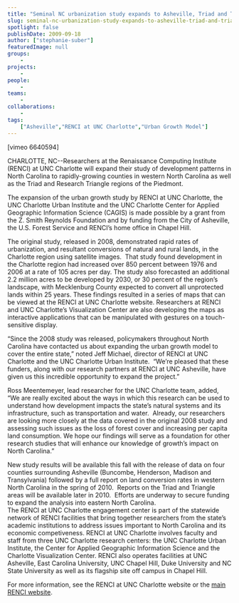 ```yaml
---
title: "Seminal NC urbanization study expands to Asheville, Triad and Triangle"
slug: seminal-nc-urbanization-study-expands-to-asheville-triad-and-triangle
spotlight: false
publishDate: 2009-09-18
author: ["stephanie-suber"]
featuredImage: null
groups:
    - 
projects:
    - 
people:
    - 
teams: 
    - 
collaborations:
    - 
tags:
    ["Asheville","RENCI at UNC Charlotte","Urban Growth Model"]
---
```

<p>[vimeo 6640594]</p>

<p>CHARLOTTE, NC--Researchers at the Renaissance Computing Institute (RENCI) at UNC Charlotte will expand their study of development patterns in North Carolina to rapidly-growing counties in western North Carolina as well as the Triad and Research Triangle regions of the Piedmont.<!--more--></p>

<p>The expansion of the urban growth study by RENCI at UNC Charlotte, the UNC Charlotte Urban Institute and the UNC Charlotte Center for Applied Geographic Information Science (CAGIS) is made possible by a grant from the Z. Smith Reynolds Foundation and by funding from the City of Asheville, the U.S. Forest Service and RENCI’s home office in Chapel Hill.</p>

<p>The original study, released in 2008, demonstrated rapid rates of urbanization, and resultant conversions of natural and rural lands, in the Charlotte region using satellite images.  That study found development in the Charlotte region had increased over 850 percent between 1976 and 2006 at a rate of 105 acres per day. The study also forecasted an additional 2.2 million acres to be developed by 2030, or 30 percent of the region’s landscape, with Mecklenburg County expected to convert all unprotected lands within 25 years. These findings resulted in a series of maps that can be viewed at the RENCI at UNC Charlotte website. Researchers at RENCI and UNC Charlotte’s Visualization Center are also developing the maps as interactive applications that can be manipulated with gestures on a touch-sensitive display.</p>

<p>“Since the 2008 study was released, policymakers throughout North Carolina have contacted us about expanding the urban growth model to cover the entire state,” noted Jeff Michael, director of RENCI at UNC Charlotte and the UNC Charlotte Urban Institute.  “We’re pleased that these funders, along with our research partners at RENCI at UNC Asheville, have given us this incredible opportunity to expand the project.”</p>

<p>Ross Meentemeyer, lead researcher for the UNC Charlotte team, added, “We are really excited about the ways in which this research can be used to understand how development impacts the state’s natural systems and its infrastructure, such as transportation and water.  Already, our researchers are looking more closely at the data covered in the original 2008 study and assessing such issues as the loss of forest cover and increasing per capita land consumption. We hope our findings will serve as a foundation for other research studies that will enhance our knowledge of growth’s impact on North Carolina.”</p>

<p>New study results will be available this fall with the release of data on four counties surrounding Asheville (Buncombe, Henderson, Madison and Transylvania) followed by a full report on land conversion rates in western North Carolina in the spring of 2010.  Reports on the Triad and Triangle areas will be available later in 2010.  Efforts are underway to secure funding to expand the analysis into eastern North Carolina.<br />
 The RENCI at UNC Charlotte engagement center is part of the statewide network of RENCI facilities that bring together researchers from the state’s academic institutions to address issues important to North Carolina and its economic competiveness. RENCI at UNC Charlotte involves faculty and staff from three UNC Charlotte research centers: the UNC Charlotte Urban Institute, the Center for Applied Geographic Information Science and the Charlotte Visualization Center. RENCI also operates facilities at UNC Asheville, East Carolina University, UNC Chapel Hill, Duke University and NC State University as well as its flagship site off campus in Chapel Hill.</p>

<p>For more information, see the RENCI at UNC Charlotte website or the <a href="https://www.renci.org">main RENCI website</a>.</p>
